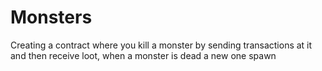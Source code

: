 # Monsters

Creating a contract where you kill a monster by sending transactions at it and then receive loot, when a monster is dead a new one spawn

